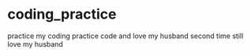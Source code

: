 # coding_practice
practice my coding
practice code and love my husband
second time still love my husband
